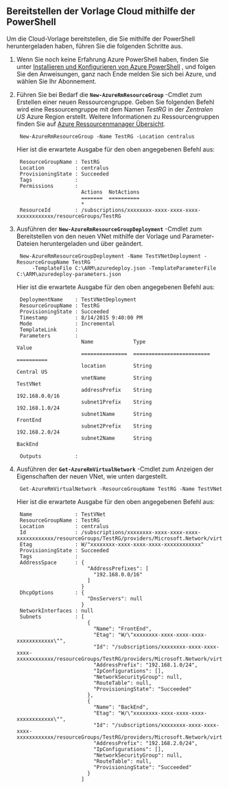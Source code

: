 ## <a name="deploy-the-arm-template-by-using-powershell"></a>Bereitstellen der Vorlage Cloud mithilfe der PowerShell

Um die Cloud-Vorlage bereitstellen, die Sie mithilfe der PowerShell heruntergeladen haben, führen Sie die folgenden Schritte aus.

1. Wenn Sie noch keine Erfahrung Azure PowerShell haben, finden Sie unter [Installieren und Konfigurieren von Azure PowerShell](../articles/powershell-install-configure.md) , und folgen Sie den Anweisungen, ganz nach Ende melden Sie sich bei Azure, und wählen Sie Ihr Abonnement.

3. Führen Sie bei Bedarf die **`New-AzureRmResourceGroup`** -Cmdlet zum Erstellen einer neuen Ressourcengruppe. Geben Sie folgenden Befehl wird eine Ressourcengruppe mit dem Namen *TestRG* in der *Zentralen US* Azure Region erstellt. Weitere Informationen zu Ressourcengruppen finden Sie auf [Azure Ressourcenmanager Übersicht](../articles/resource-group-overview.md).

        New-AzureRmResourceGroup -Name TestRG -Location centralus
        
    Hier ist die erwartete Ausgabe für den oben angegebenen Befehl aus:

        ResourceGroupName : TestRG
        Location          : centralus
        ProvisioningState : Succeeded
        Tags              :
        Permissions       :
                            Actions  NotActions
                            =======  ==========
                            *
        ResourceId        : /subscriptions/xxxxxxxx-xxxx-xxxx-xxxx-xxxxxxxxxxxx/resourceGroups/TestRG

4. Ausführen der **`New-AzureRmResourceGroupDeployment`** -Cmdlet zum Bereitstellen von den neuen VNet mithilfe der Vorlage und Parameter-Dateien heruntergeladen und über geändert.

        New-AzureRmResourceGroupDeployment -Name TestVNetDeployment -ResourceGroupName TestRG `
            -TemplateFile C:\ARM\azuredeploy.json -TemplateParameterFile C:\ARM\azuredeploy-parameters.json
            
    Hier ist die erwartete Ausgabe für den oben angegebenen Befehl aus:
        
        DeploymentName    : TestVNetDeployment
        ResourceGroupName : TestRG
        ProvisioningState : Succeeded
        Timestamp         : 8/14/2015 9:40:00 PM
        Mode              : Incremental
        TemplateLink      :
        Parameters        :
                            Name             Type                       Value
                            ===============  =========================  ==========
                            location         String                     Central US
                            vnetName         String                     TestVNet
                            addressPrefix    String                     192.168.0.0/16
                            subnet1Prefix    String                     192.168.1.0/24
                            subnet1Name      String                     FrontEnd
                            subnet2Prefix    String                     192.168.2.0/24
                            subnet2Name      String                     BackEnd
        
        Outputs           :

5. Ausführen der **`Get-AzureRmVirtualNetwork`** -Cmdlet zum Anzeigen der Eigenschaften der neuen VNet, wie unten dargestellt.


        Get-AzureRmVirtualNetwork -ResourceGroupName TestRG -Name TestVNet
        
    Hier ist die erwartete Ausgabe für den oben angegebenen Befehl aus:
        
        Name              : TestVNet
        ResourceGroupName : TestRG
        Location          : centralus
        Id                : /subscriptions/xxxxxxxx-xxxx-xxxx-xxxx-xxxxxxxxxxxx/resourceGroups/TestRG/providers/Microsoft.Network/virtualNetworks/TestVNet
        Etag              : W/"xxxxxxxx-xxxx-xxxx-xxxx-xxxxxxxxxxxx"
        ProvisioningState : Succeeded
        Tags              :
        AddressSpace      : {
                              "AddressPrefixes": [
                                "192.168.0.0/16"
                              ]
                            }
        DhcpOptions       : {
                              "DnsServers": null
                            }
        NetworkInterfaces : null
        Subnets           : [
                              {
                                "Name": "FrontEnd",
                                "Etag": "W/\"xxxxxxxx-xxxx-xxxx-xxxx-xxxxxxxxxxxx\"",
                                "Id": "/subscriptions/xxxxxxxx-xxxx-xxxx-xxxx-xxxxxxxxxxxx/resourceGroups/TestRG/providers/Microsoft.Network/virtualNetworks/TestVNet/subnets/FrontEnd",
                                "AddressPrefix": "192.168.1.0/24",
                                "IpConfigurations": [],
                                "NetworkSecurityGroup": null,
                                "RouteTable": null,
                                "ProvisioningState": "Succeeded"
                              },
                              {
                                "Name": "BackEnd",
                                "Etag": "W/\"xxxxxxxx-xxxx-xxxx-xxxx-xxxxxxxxxxxx\"",
                                "Id": "/subscriptions/xxxxxxxx-xxxx-xxxx-xxxx-xxxxxxxxxxxx/resourceGroups/TestRG/providers/Microsoft.Network/virtualNetworks/TestVNet/subnets/BackEnd",
                                "AddressPrefix": "192.168.2.0/24",
                                "IpConfigurations": [],
                                "NetworkSecurityGroup": null,
                                "RouteTable": null,
                                "ProvisioningState": "Succeeded"
                              }
                            ]